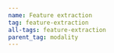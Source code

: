 ```yaml
---
name: Feature extraction
tag: feature-extraction
all-tags: feature-extraction
parent_tag: modality
---
```


